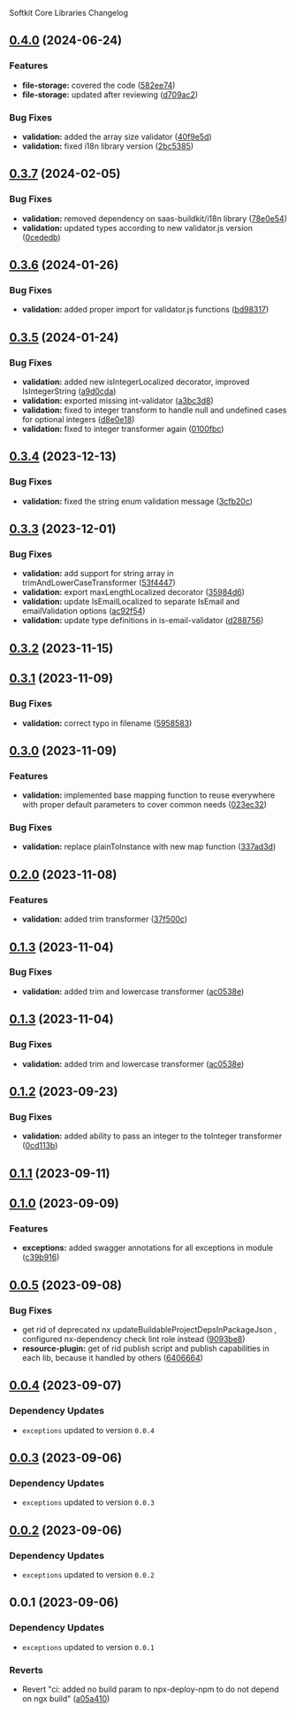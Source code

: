 Softkit Core Libraries Changelog
## [0.4.0](https://github.com/softkitit/softkit-core/compare/validation-0.3.7...validation-0.4.0) (2024-06-24)


### Features

* **file-storage:** covered the code ([582ee74](https://github.com/softkitit/softkit-core/commit/582ee746298d62f74d9231c483f8c2b2a7009bc0))
* **file-storage:** updated after reviewing ([d709ac2](https://github.com/softkitit/softkit-core/commit/d709ac290285aa7900c87cca1f977e42fe8c2830))


### Bug Fixes

* **validation:** added the array size validator ([40f9e5d](https://github.com/softkitit/softkit-core/commit/40f9e5d665da92b095184b269175f668035f537b))
* **validation:** fixed i18n library version ([2bc5385](https://github.com/softkitit/softkit-core/commit/2bc53855b9442aebeb512dc8ecd583f5c6a5658e))

## [0.3.7](https://github.com/softkitit/softkit-core/compare/validation-0.3.6...validation-0.3.7) (2024-02-05)


### Bug Fixes

* **validation:** removed dependency on saas-buildkit/i18n library ([78e0e54](https://github.com/softkitit/softkit-core/commit/78e0e5407fffb0d86b76389150b3f70ff56c500c))
* **validation:** updated types according to new validator.js version ([0cededb](https://github.com/softkitit/softkit-core/commit/0cededbd9a1611e245014bfd95909ece4c252b88))

## [0.3.6](https://github.com/softkitit/softkit-core/compare/validation-0.3.5...validation-0.3.6) (2024-01-26)


### Bug Fixes

* **validation:** added proper import for validator.js functions ([bd98317](https://github.com/softkitit/softkit-core/commit/bd98317a258e092bf8128afbef514c2c0edac83f))

## [0.3.5](https://github.com/softkitit/softkit-core/compare/validation-0.3.4...validation-0.3.5) (2024-01-24)


### Bug Fixes

* **validation:** added new isIntegerLocalized decorator, improved IsIntegerString ([a9d0cda](https://github.com/softkitit/softkit-core/commit/a9d0cdab06257aa044cddb0cc2f3f6e63dad1a21))
* **validation:** exported missing int-validator ([a3bc3d8](https://github.com/softkitit/softkit-core/commit/a3bc3d8e8b2074b04e0be2a5734c1020073aed60))
* **validation:** fixed to integer transform to handle null and undefined cases for optional integers ([d8e0e18](https://github.com/softkitit/softkit-core/commit/d8e0e18592c71aeff4ed40f9a6e0c2b4ae9db52b))
* **validation:** fixed to integer transformer again ([0100fbc](https://github.com/softkitit/softkit-core/commit/0100fbc33b58f55e1aecab70d3090c76e0d95c7c))

## [0.3.4](https://github.com/softkitit/softkit-core/compare/validation-0.3.3...validation-0.3.4) (2023-12-13)


### Bug Fixes

* **validation:** fixed the string enum validation message ([3cfb20c](https://github.com/softkitit/softkit-core/commit/3cfb20c12c2924a2c255cd12604d4ab0e113c4b1))

## [0.3.3](https://github.com/softkitit/softkit-core/compare/validation-0.3.2...validation-0.3.3) (2023-12-01)


### Bug Fixes

* **validation:** add support for string array in trimAndLowerCaseTransformer ([53f4447](https://github.com/softkitit/softkit-core/commit/53f444788757e87c6c9903f758e0264c089a7eb0))
* **validation:** export maxLengthLocalized decorator ([35984d6](https://github.com/softkitit/softkit-core/commit/35984d674c6fa584704dfc3b07ce8e0d7ea2a942))
* **validation:** update IsEmailLocalized to separate IsEmail and emailValidation options ([ac92f54](https://github.com/softkitit/softkit-core/commit/ac92f54f00ca09af654a6bc9377d19900dff7a8e))
* **validation:** update type definitions in is-email-validator ([d288756](https://github.com/softkitit/softkit-core/commit/d2887560404e4815e26cc9d8b93b645f9acad3a7))

## [0.3.2](https://github.com/softkitit/softkit-core/compare/validation-0.3.1...validation-0.3.2) (2023-11-15)

## [0.3.1](https://github.com/softkitit/softkit-core/compare/validation-0.3.0...validation-0.3.1) (2023-11-09)


### Bug Fixes

* **validation:** correct typo in filename ([5958583](https://github.com/softkitit/softkit-core/commit/5958583f571127197bca08104b733e581859a5e7))

## [0.3.0](https://github.com/softkitit/softkit-core/compare/validation-0.2.0...validation-0.3.0) (2023-11-09)


### Features

* **validation:** implemented base mapping function to reuse everywhere with proper default parameters to cover common needs ([023ec32](https://github.com/softkitit/softkit-core/commit/023ec329e0544c919bb91ed7ee19b22a26470325))


### Bug Fixes

* **validation:** replace plainToInstance with new map function ([337ad3d](https://github.com/softkitit/softkit-core/commit/337ad3d37e5a916fc87f287e7cc6177af93de3ac))

## [0.2.0](https://github.com/softkitit/softkit-core/compare/validation-0.1.3...validation-0.2.0) (2023-11-08)


### Features

* **validation:** added trim transformer ([37f500c](https://github.com/softkitit/softkit-core/commit/37f500c1d9b0404ca8f6a281b60dad381562ec0d))

## [0.1.3](https://github.com/softkitit/softkit-core/compare/validation-0.1.2...validation-0.1.3) (2023-11-04)


### Bug Fixes

* **validation:** added trim and lowercase transformer ([ac0538e](https://github.com/softkitit/softkit-core/commit/ac0538e7efe659938e31b499e2c934de7c10ddff))

## [0.1.3](https://github.com/saas-buildkit/saas-buildkit-core/compare/validation-0.1.2...validation-0.1.3) (2023-11-04)


### Bug Fixes

* **validation:** added trim and lowercase transformer ([ac0538e](https://github.com/saas-buildkit/saas-buildkit-core/commit/ac0538e7efe659938e31b499e2c934de7c10ddff))

## [0.1.2](https://github.com/saas-buildkit/saas-buildkit-core/compare/validation-0.1.1...validation-0.1.2) (2023-09-23)


### Bug Fixes

* **validation:** added ability to pass an integer to the toInteger transformer ([0cd113b](https://github.com/saas-buildkit/saas-buildkit-core/commit/0cd113b96fef4aa11e5783fd2ff0b5e6ba9fc2a6))

## [0.1.1](https://github.com/saas-buildkit/saas-buildkit-core/compare/validation-0.1.0...validation-0.1.1) (2023-09-11)

## [0.1.0](https://github.com/saas-buildkit/saas-buildkit-core/compare/validation-0.0.5...validation-0.1.0) (2023-09-09)


### Features

* **exceptions:** added swagger annotations for all exceptions in module ([c39b916](https://github.com/saas-buildkit/saas-buildkit-core/commit/c39b9160b7606d4c66dcb53fbb2b00beaa472959))

## [0.0.5](https://github.com/saas-buildkit/saas-buildkit-core/compare/validation-0.0.4...validation-0.0.5) (2023-09-08)


### Bug Fixes

* get rid of deprecated nx updateBuildableProjectDepsInPackageJson , configured nx-dependency check lint role instead ([9093be8](https://github.com/saas-buildkit/saas-buildkit-core/commit/9093be892fd5f71629a6c22388e12432dacefdec))
* **resource-plugin:** get of rid publish script and publish capabilities in each lib, because it handled by others ([6406664](https://github.com/saas-buildkit/saas-buildkit-core/commit/64066640d13cfc6bf4e16055349265015d7bcd12))

## [0.0.4](https://github.com/saas-buildkit/saas-buildkit-core/compare/validation-0.0.3...validation-0.0.4) (2023-09-07)

### Dependency Updates

* `exceptions` updated to version `0.0.4`
## [0.0.3](https://github.com/saas-buildkit/saas-buildkit-core/compare/validation-0.0.2...validation-0.0.3) (2023-09-06)

### Dependency Updates

* `exceptions` updated to version `0.0.3`
## [0.0.2](https://github.com/saas-buildkit/saas-buildkit-core/compare/validation-0.0.1...validation-0.0.2) (2023-09-06)

### Dependency Updates

* `exceptions` updated to version `0.0.2`
## 0.0.1 (2023-09-06)

### Dependency Updates

* `exceptions` updated to version `0.0.1`

### Reverts

* Revert "ci: added no build param to npx-deploy-npm to do not depend on ngx build" ([a05a410](https://github.com/saas-buildkit/saas-buildkit-core/commit/a05a41073965039dd9656840a80144dcd6b4e180))
